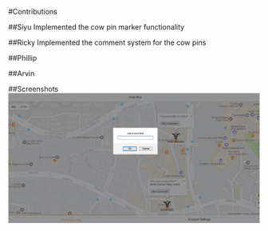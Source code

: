 #Contributions

##Siyu
Implemented the cow pin marker functionality

##Ricky
Implemented the comment system for the cow pins

##Phillip

##Arvin

##Screenshots
![Screenshot](Images/Milestone5.jpg)